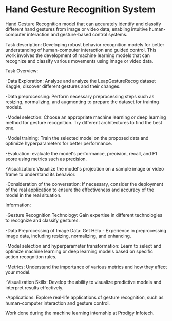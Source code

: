 # Hand Gesture Recognition System

Hand Gesture Recognition model that can accurately identify and classify different hand gestures from image or video data, enabling intuitive human-computer interaction and gesture-based control systems.

Task description: Developing robust behavior recognition models for better understanding of human-computer interaction and guided control. This work involves the development of machine learning models that can recognize and classify various movements using image or video data.

Task Overview:

-Data Exploration: Analyze and analyze the LeapGestureRecog dataset Kaggle, discover different gestures and their changes.

-Data preprocessing: Perform necessary preprocessing steps such as resizing, normalizing, and augmenting to prepare the dataset for training models.

-Model selection: Choose an appropriate machine learning or deep learning method for gesture recognition. Try different architectures to find the best one.

-Model training: Train the selected model on the proposed data and optimize hyperparameters for better performance.

-Evaluation: evaluate the model's performance, precision, recall, and F1 score using metrics such as precision.

-Visualization: Visualize the model's projection on a sample image or video frame to understand its behavior.

-Consideration of the conversation: If necessary, consider the deployment of the real application to ensure the effectiveness and accuracy of the model in the real situation.

Information:

-Gesture Recognition Technology: Gain expertise in different technologies to recognize and classify gestures.

-Data Preprocessing of Image Data: Get Help - Experience in preprocessing image data, including resizing, normalizing, and enhancing.

-Model selection and hyperparameter transformation: Learn to select and optimize machine learning or deep learning models based on specific action recognition rules.

-Metrics: Understand the importance of various metrics and how they affect your model.

-Visualization Skills: Develop the ability to visualize predictive models and interpret results effectively.

-Applications: Explore real-life applications of gesture recognition, such as human-computer interaction and gesture control.

Work done during the machine learning internship at Prodigy Infotech.
